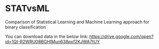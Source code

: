 # STATvsML
Comparison of Statistical Learning and Machine Learning approach for binary classification

You can download data in the below link:
https://drive.google.com/open?id=1QI-R2WRU08BGHIMun638pxf2KJWA7tUY
